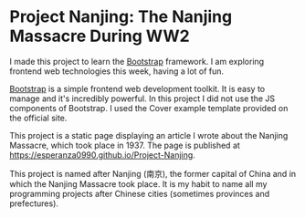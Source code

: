 # Project Nanjing: The Nanjing Massacre During WW2

I made this project to learn the [Bootstrap](https://getbootstrap.com/) framework. I am exploring frontend web technologies this week, having a lot of fun.

[Bootstrap](https://getbootstrap.com/) is a simple frontend web development toolkit. It is easy to manage and it's incredibly powerful. In this project I did not use the JS components of Bootstrap. I used the Cover example template provided on the official site.

This project is a static page displaying an article I wrote about the Nanjing Massacre, which took place in 1937. The page is published at https://esperanza0990.github.io/Project-Nanjing.

This project is named after Nanjing (南京), the former capital of China and in which the Nanjing Massacre took place. It is my habit to name all my programming projects after Chinese cities (sometimes provinces and prefectures).
